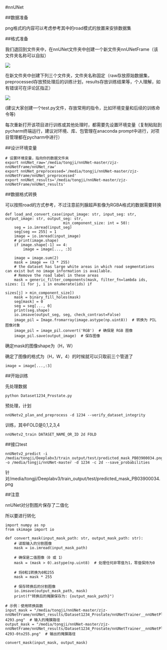 #nnUNet

##数据准备

png格式的内容可以考虑参考其中的road模式的放置来安排数据集

##格式准备

我们退回到文件夹中，在nnUNet文件夹中创建一个新文件夹nnUNetFrame（该文件夹名称可以自拟）

![](https://cdn.jsdelivr.net/gh/tj-messi/picture/20250302000032.png)

在新文件夹中创建下列三个文件夹，文件夹名称固定（raw存放原始数据集，preprocessed存放预处理后的训练计划，results存放训练结果等，个人理解，如有错误可在评论区指正）

![](https://cdn.jsdelivr.net/gh/tj-messi/picture/20250302000154.png)

(建议大家创建一个test.py文件，存放常用的指令，比如环境变量和后续的训练命令等)

每次重新打开该项目进行训练或其他处理时，都需要先设置环境变量（复制粘贴到pycharm终端运行，建议对环境、库、包管理在anaconda prompt中进行，对项目管理都在pycharm中进行）

##设计环境变量
	
	# 设置环境变量，指向你的数据文件夹
	export nnUNet_raw='/media/tongji/nnUNet-master/zjz-nnUNetFrame/nnUNet_raw'
	export nnUNet_preprocessed='/media/tongji/nnUNet-master/zjz-nnUNetFrame/nnUNet_preprocessed'
	export nnUNet_results='/media/tongji/nnUNet-master/zjz-nnUNetFrame/nnUNet_results'

##数据格式转换

可以按照road的方式参考，不过注意前列腺超声影像为RGBA格式的数据需要转换

	def load_and_convert_case(input_image: str, input_seg: str, output_image: str, output_seg: str,
	                          min_component_size: int = 50):
	    seg = io.imread(input_seg)
	    seg[seg == 255] = 1
	    image = io.imread(input_image)
	    # print(image.shape)
	    if image.shape[-1] == 4:
	        image = image[..., :3] 
	
	    image = image.sum(2)
	    mask = image == (3 * 255)
	    # the dataset has large white areas in which road segmentations can exist but no image information is available.
	    # Remove the road label in these areas
	    mask = generic_filter_components(mask, filter_fn=lambda ids, sizes: [i for j, i in enumerate(ids) if
	                                                                         sizes[j] > min_component_size])
	    mask = binary_fill_holes(mask)
	    seg[mask] = 0
	    seg = seg[..., 0]
	    print(seg.shape)
	    io.imsave(output_seg, seg, check_contrast=False)
	    image_pil = Image.fromarray(image.astype(np.uint8))  # 转换为 PIL 图像对象
	    image_pil = image_pil.convert('RGB')  # 确保是 RGB 图像
	    image_pil.save(output_image)  # 保存图像

确定mask的图像shape为（H，W）

确定了图像的格式为（H，W，4）的时候就可以只取前三个管道了

	image = image[...,:3]

##开始训练

先处理数据

	python Dataset1234_Prostate.py 

预处理，计划

	nnUNetv2_plan_and_preprocess -d 1234 --verify_dataset_integrity

训练，其中FOLD是0,1,2,3,4

	nnUNetv2_train DATASET_NAME_OR_ID 2d FOLD

##接口test

	nnUNetv2_predict -i /media/tongji/Deeplabv3/train_output/test/predicted_mask_PB03900034.png  -o /media/tongji/nnUNet-master -d 1234 -c 2d --save_probabilities 

针对/media/tongji/Deeplabv3/train_output/test/predicted_mask_PB03900034.png

##注意

nnUNet对分割图片保存了二值化

所以要进行转化

	import numpy as np
	from skimage import io
	
	def convert_mask(input_mask_path: str, output_mask_path: str):
	    # 读取输入的分割图像
	    mask = io.imread(input_mask_path)
	    
	    # 确保是二值图像（0 或 1）
	    mask = (mask > 0).astype(np.uint8)  # 处理任何非零值为1，零值保持为0
	    
	    # 将0和1转换为0和255
	    mask = mask * 255
	    
	    # 保存转换后的分割图像
	    io.imsave(output_mask_path, mask)
	    print(f"转换后的掩膜保存为: {output_mask_path}")
	
	# 示例：使用转换函数
	input_mask = "/media/tongji/nnUNet-master/zjz-nnUNetFrame/nnUNet_results/Dataset1234_Prostate/nnUNetTrainer__nnUNetPlans__2d/fold_1/validation/img-4293.png"  # 输入的掩膜路径
	output_mask = "/media/tongji/nnUNet-master/zjz-nnUNetFrame/nnUNet_results/Dataset1234_Prostate/nnUNetTrainer__nnUNetPlans__2d/fold_1/validation/img-4293-0to255.png"  # 输出的掩膜路径
	
	convert_mask(input_mask, output_mask)